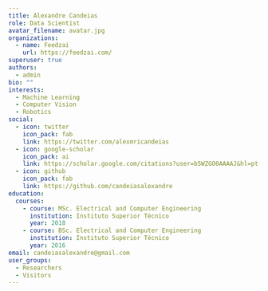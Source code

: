 ```yaml
---
title: Alexandre Candeias
role: Data Scientist
avatar_filename: avatar.jpg
organizations:
  - name: Feedzai
    url: https://feedzai.com/
superuser: true
authors:
  - admin
bio: ""
interests:
  - Machine Learning
  - Computer Vision
  - Robotics
social:
  - icon: twitter
    icon_pack: fab
    link: https://twitter.com/alexmricandeias
  - icon: google-scholar
    icon_pack: ai
    link: https://scholar.google.com/citations?user=b5WZGO0AAAAJ&hl=pt-PT
  - icon: github
    icon_pack: fab
    link: https://github.com/candeiasalexandre
education:
  courses:
    - course: MSc. Electrical and Computer Engineering
      institution: Instituto Superior Técnico
      year: 2018
    - course: BSc. Electrical and Computer Engineering
      institution: Instituto Superior Técnico
      year: 2016
email: candeiasalexandre@gmail.com
user_groups:
  - Researchers
  - Visitors
---
```

